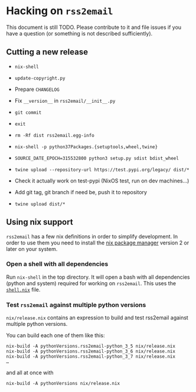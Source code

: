 # Hacking on `rss2email`

This document is still TODO. Please contribute to it and file issues
if you have a question (or something is not described sufficiently).


## Cutting a new release

- `nix-shell`
- `update-copyright.py`
- Prepare `CHANGELOG`
- Fix `__version__` in `rss2email/__init__.py`
- `git commit`
- `exit`

- `rm -Rf dist rss2email.egg-info`
- `nix-shell -p python37Packages.{setuptools,wheel,twine}`
- `SOURCE_DATE_EPOCH=315532800 python3 setup.py sdist bdist_wheel`
- `twine upload --repository-url https://test.pypi.org/legacy/ dist/*`
- Check it actually work on test-pypi (NixOS test, run on dev machines…)

- Add git tag, git branch if need be, push it to repository
- `twine upload dist/*`


## Using nix support

`rss2email` has a few nix definitions in order to simplify development.
In order to use them you need to install the [nix package
manager](https://nixos.org/nix) version 2 or later on your system.

### Open a shell with all dependencies

Run `nix-shell` in the top directory. It will open a bash with all
dependencies (python and system) required for working on `rss2email`.
This uses the [`shell.nix`](./shell.nix) file.

### Test `rss2email` against multiple python versions

`nix/release.nix` contains an expression to build and test rss2email
against multiple python versions.

You can build each one of them like this:

```
nix-build -A pythonVersions.rss2email-python_3_5 nix/release.nix
nix-build -A pythonVersions.rss2email-python_3_6 nix/release.nix
nix-build -A pythonVersions.rss2email-python_3_7 nix/release.nix
…
```

and all at once with

```
nix-build -A pythonVersions nix/release.nix
```
